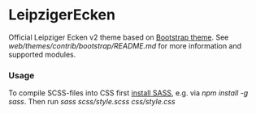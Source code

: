 # LeipzigerEcken

Official Leipziger Ecken v2 theme based on [Bootstrap theme](https://www.drupal.org/project/bootstrap). See *web/themes/contrib/bootstrap/README.md* for more information and supported modules.

### Usage

To compile SCSS-files into CSS first [install SASS](https://sass-lang.com/install), e.g. via *npm install -g sass*. Then run *sass scss/style.scss css/style.css*
